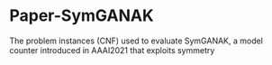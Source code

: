 # Paper-SymGANAK
The problem instances (CNF) used to evaluate SymGANAK, a model counter introduced in AAAI2021 that exploits symmetry
